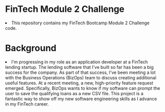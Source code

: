 # FinTech Module 2 Challenge
<li>This repository contains my FinTech Bootcamp Module 2 Challenge code.</li>
<h1>Background</h1>
<li>I'm progressing in my role as an application developer at a FinTech lending startup. The lending software that I've built so far has been a big success for the company. As part of that success, I've been meeting a lot with the Business Operations (BizOps) team to discuss creating additional useful features. At a recent meeting, a new, high-priority feature request emerged. Specifically, BizOps wants to know if my software can prompt the user to save the qualifying loans as a new CSV file. This project is a fantastic way to show off my new software engineering skills as I advance in my FinTech career.</li>
